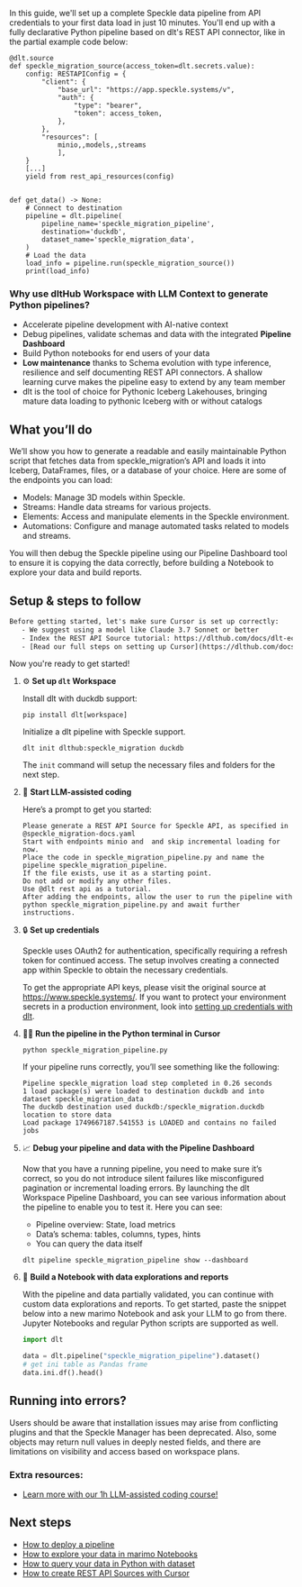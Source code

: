 In this guide, we'll set up a complete Speckle data pipeline from API credentials to your first data load in just 10 minutes. You'll end up with a fully declarative Python pipeline based on dlt's REST API connector, like in the partial example code below:

```python-outcome
@dlt.source
def speckle_migration_source(access_token=dlt.secrets.value):
    config: RESTAPIConfig = {
        "client": {
            "base_url": "https://app.speckle.systems/v",
            "auth": {
                "type": "bearer",
                "token": access_token,
            },
        },
        "resources": [
            minio,,models,,streams
            ],
    }
    [...]
    yield from rest_api_resources(config)


def get_data() -> None:
    # Connect to destination
    pipeline = dlt.pipeline(
        pipeline_name='speckle_migration_pipeline',
        destination='duckdb',
        dataset_name='speckle_migration_data', 
    )
    # Load the data
    load_info = pipeline.run(speckle_migration_source())
    print(load_info) 
```

### Why use dltHub Workspace with LLM Context to generate Python pipelines?

- Accelerate pipeline development with AI-native context
- Debug pipelines, validate schemas and data with the integrated **Pipeline Dashboard**
- Build Python notebooks for end users of your data
- **Low maintenance** thanks to Schema evolution with type inference, resilience and self documenting REST API connectors. A shallow learning curve makes the pipeline easy to extend by any team member
- dlt is the tool of choice for Pythonic Iceberg Lakehouses, bringing mature data loading to pythonic Iceberg with or without catalogs

## What you’ll do

We’ll show you how to generate a readable and easily maintainable Python script that fetches data from speckle_migration’s API and loads it into Iceberg, DataFrames, files, or a database of your choice. Here are some of the endpoints you can load:

- Models: Manage 3D models within Speckle.
- Streams: Handle data streams for various projects.
- Elements: Access and manipulate elements in the Speckle environment.
- Automations: Configure and manage automated tasks related to models and streams.

You will then debug the Speckle pipeline using our Pipeline Dashboard tool to ensure it is copying the data correctly, before building a Notebook to explore your data and build reports.

## Setup & steps to follow

```default
Before getting started, let's make sure Cursor is set up correctly:
   - We suggest using a model like Claude 3.7 Sonnet or better
   - Index the REST API Source tutorial: https://dlthub.com/docs/dlt-ecosystem/verified-sources/rest_api/ and add it to context as **@dlt rest api**
   - [Read our full steps on setting up Cursor](https://dlthub.com/docs/dlt-ecosystem/llm-tooling/cursor-restapi#23-configuring-cursor-with-documentation)
```

Now you're ready to get started!

1. ⚙️ **Set up `dlt` Workspace**
    
    Install dlt with duckdb support:
    ```shell
    pip install dlt[workspace]
    ```

    Initialize a dlt pipeline with Speckle support.
    ```shell
    dlt init dlthub:speckle_migration duckdb
    ```

    The `init` command will setup the necessary files and folders for the next step.
    
2. 🤠 **Start LLM-assisted coding**
    
    Here’s a prompt to get you started:
    
    ```prompt
    Please generate a REST API Source for Speckle API, as specified in @speckle_migration-docs.yaml 
    Start with endpoints minio and  and skip incremental loading for now. 
    Place the code in speckle_migration_pipeline.py and name the pipeline speckle_migration_pipeline. 
    If the file exists, use it as a starting point. 
    Do not add or modify any other files. 
    Use @dlt rest api as a tutorial. 
    After adding the endpoints, allow the user to run the pipeline with python speckle_migration_pipeline.py and await further instructions.
    ```

    
3. 🔒 **Set up credentials** 
    
    Speckle uses OAuth2 for authentication, specifically requiring a refresh token for continued access. The setup involves creating a connected app within Speckle to obtain the necessary credentials.
    
    To get the appropriate API keys, please visit the original source at https://www.speckle.systems/.
    If you want to protect your environment secrets in a production environment, look into [setting up credentials with dlt](https://dlthub.com/docs/walkthroughs/add_credentials).
    
4. 🏃‍♀️ **Run the pipeline in the Python terminal in Cursor**
    
    ```shell
    python speckle_migration_pipeline.py
    ```
    
    If your pipeline runs correctly, you’ll see something like the following:
    
    ```shell
    Pipeline speckle_migration load step completed in 0.26 seconds
    1 load package(s) were loaded to destination duckdb and into dataset speckle_migration_data
    The duckdb destination used duckdb:/speckle_migration.duckdb location to store data
    Load package 1749667187.541553 is LOADED and contains no failed jobs
    ```
    
5. 📈 **Debug your pipeline and data with the Pipeline Dashboard**

    Now that you have a running pipeline, you need to make sure it’s correct, so you do not introduce silent failures like misconfigured pagination or incremental loading errors. By launching the dlt Workspace Pipeline Dashboard, you can see various information about the pipeline to enable you to test it. Here you can see:
    - Pipeline overview: State, load metrics
    - Data’s schema: tables, columns, types, hints
    - You can query the data itself
    
    ```shell
    dlt pipeline speckle_migration_pipeline show --dashboard
    ```
    
6. 🐍 **Build a Notebook with data explorations and reports**

    With the pipeline and data partially validated, you can continue with custom data explorations and reports. To get started, paste the snippet below into a new marimo Notebook and ask your LLM to go from there. Jupyter Notebooks and regular Python scripts are supported as well.

    
    ```python
    import dlt

   data = dlt.pipeline("speckle_migration_pipeline").dataset()
   # get ini table as Pandas frame
   data.ini.df().head()
    ```

## Running into errors?

Users should be aware that installation issues may arise from conflicting plugins and that the Speckle Manager has been deprecated. Also, some objects may return null values in deeply nested fields, and there are limitations on visibility and access based on workspace plans.

### Extra resources:

- [Learn more with our 1h LLM-assisted coding course!](https://www.youtube.com/watch?v=GGid70rnJuM)

## Next steps

- [How to deploy a pipeline](https://dlthub.com/docs/walkthroughs/deploy-a-pipeline)
- [How to explore your data in marimo Notebooks](https://dlthub.com/docs/general-usage/dataset-access/marimo)
- [How to query your data in Python with dataset](https://dlthub.com/docs/general-usage/dataset-access/dataset)
- [How to create REST API Sources with Cursor](https://dlthub.com/docs/dlt-ecosystem/llm-tooling/cursor-restapi)